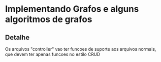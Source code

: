 # Implementando Grafos e alguns algoritmos de grafos

## Detalhe

Os arquivos "controller" vao ter funcoes de suporte aos arquivos normais, que devem ter apenas 
funcoes no estilo CRUD
